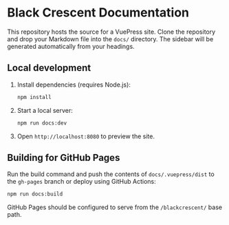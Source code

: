 # Black Crescent Documentation

This repository hosts the source for a VuePress site. Clone the repository and drop your Markdown file into the `docs/` directory. The sidebar will be generated automatically from your headings.

## Local development

1. Install dependencies (requires Node.js):
   ```sh
   npm install
   ```
2. Start a local server:
   ```sh
   npm run docs:dev
   ```
3. Open `http://localhost:8080` to preview the site.

## Building for GitHub Pages

Run the build command and push the contents of `docs/.vuepress/dist` to the `gh-pages` branch or deploy using GitHub Actions:

```sh
npm run docs:build
```

GitHub Pages should be configured to serve from the `/blackcrescent/` base path.
